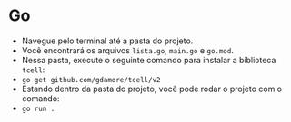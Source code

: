 # Go

- Navegue pelo terminal até a pasta do projeto.
- Você encontrará os arquivos `lista.go`, `main.go` e `go.mod`.
- Nessa pasta, execute o seguinte comando para instalar a biblioteca `tcell`:
- `go get github.com/gdamore/tcell/v2`
- Estando dentro da pasta do projeto, você pode rodar o projeto com o comando:
- `go run .`
